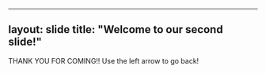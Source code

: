 
---
layout: slide
title: "Welcome to our second slide!"
---
THANK YOU FOR COMING!!
Use the left arrow to go back!
